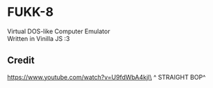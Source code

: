 # FUKK-8
Virtual DOS-like Computer Emulator\
Written in Vinilla JS :3

## Credit
https://www.youtube.com/watch?v=U9fdWbA4kjI\
^ STRAIGHT BOP^